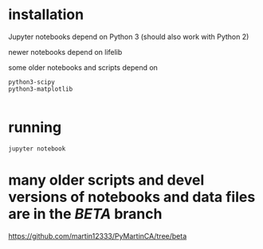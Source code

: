 

# installation

Jupyter notebooks depend on Python 3 (should also work with Python 2)


newer notebooks depend on lifelib


some older notebooks and scripts depend on

```
python3-scipy
python3-matplotlib


```

# running

```
jupyter notebook
```


# many older scripts and devel versions of notebooks and data files are in the  *BETA* branch

https://github.com/martin12333/PyMartinCA/tree/beta
